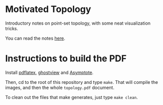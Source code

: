 # Motivated Topology

Introductory notes on point-set topology, with some neat visualization tricks.

You can read the notes [here](https://github.com/colah/Motivated-Topology/raw/pdf-release/topology.pdf).

# Instructions to build the PDF

Install [pdflatex](http://latex-project.org/ftp.html), [ghostview](http://pages.cs.wisc.edu/~ghost/gv/index.htm) and [Asymptote](http://asymptote.sourceforge.net/).

Then, cd to the root of this repository and type `make`. That will compile the images, and then the whole `topology.pdf` document.

To clean out the files that make generates, just type `make clean`.


